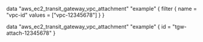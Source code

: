 data "aws_ec2_transit_gateway_vpc_attachment" "example" {
  filter {
    name   = "vpc-id"
    values = ["vpc-12345678"]
  }
}

data "aws_ec2_transit_gateway_vpc_attachment" "example" {
  id = "tgw-attach-12345678"
}

